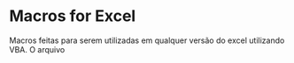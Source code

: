 # Macros for Excel


Macros feitas para serem utilizadas em qualquer versão do excel utilizando VBA.
O arquivo 
